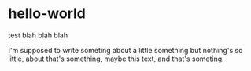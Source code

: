 # hello-world
test blah blah blah

I'm supposed to write someting about a little something but nothing's so little, about that's something, maybe this text, and that's someting.
